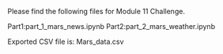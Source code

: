 Please find the following files for Module 11 Challenge.

Part1:part_1_mars_news.ipynb
Part2:part_2_mars_weather.ipynb

Exported CSV file is: 
Mars_data.csv
